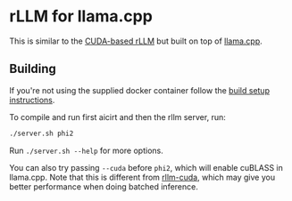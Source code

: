 # rLLM for llama.cpp

This is similar to the [CUDA-based rLLM](../rllm-cuda/)
but built on top of [llama.cpp](https://github.com/ggerganov/llama.cpp).

## Building

If you're not using the supplied docker container follow the
[build setup instructions](../../README.md#development-environment-setup).

To compile and run first aicirt and then the rllm server, run:

```bash
./server.sh phi2
```

Run `./server.sh --help` for more options.

You can also try passing `--cuda` before `phi2`, which will enable cuBLASS in llama.cpp.
Note that this is different from [rllm-cuda](../rllm-cuda/),
which may give you better performance when doing batched inference.
